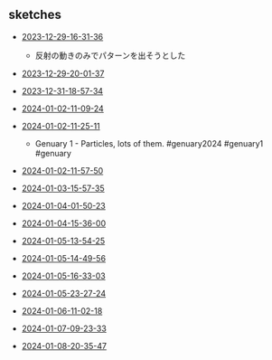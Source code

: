 ## sketches
 - [2023-12-29-16-31-36](../src/2023-12-29-16-31-36)
   - 反射の動きのみでパターンを出そうとした

 - [2023-12-29-20-01-37](../src/2023-12-29-20-01-37)

 - [2023-12-31-18-57-34](../src/2023-12-31-18-57-34)

 - [2024-01-02-11-09-24](../src/2024-01-02-11-09-24)

 - [2024-01-02-11-25-11](../src/2024-01-02-11-25-11)
   - Genuary 1 - Particles, lots of them. #genuary2024 #genuary1 #genuary

 - [2024-01-02-11-57-50](../src/2024-01-02-11-57-50)

 - [2024-01-03-15-57-35](../src/2024-01-03-15-57-35)

 - [2024-01-04-01-50-23](../src/2024-01-04-01-50-23)

 - [2024-01-04-15-36-00](../src/2024-01-04-15-36-00)

 - [2024-01-05-13-54-25](../src/2024-01-05-13-54-25)

 - [2024-01-05-14-49-56](../src/2024-01-05-14-49-56)

 - [2024-01-05-16-33-03](../src/2024-01-05-16-33-03)

 - [2024-01-05-23-27-24](../src/2024-01-05-23-27-24)

 - [2024-01-06-11-02-18](../src/2024-01-06-11-02-18)

 - [2024-01-07-09-23-33](../src/2024-01-07-09-23-33)

 - [2024-01-08-20-35-47](../src/2024-01-08-20-35-47)
